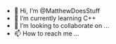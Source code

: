 - 👋 Hi, I’m @MatthewDoesStuff
- 🌱 I’m currently learning C++
- 💞️ I’m looking to collaborate on ...
- 📫 How to reach me ...

<!---
MatthewDoesStuff/MatthewDoesStuff is a ✨ special ✨ repository because its `README.md` (this file) appears on your GitHub profile.
You can click the Preview link to take a look at your changes.
--->
